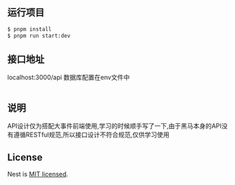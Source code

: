 
## 运行项目

```bash
$ pnpm install
$ pnpm run start:dev
```
## 接口地址
localhost:3000/api
数据库配置在env文件中
```
```

## 说明
API设计仅为搭配大事件前端使用,学习的时候顺手写了一下,由于黑马本身的API没有遵循RESTful规范,所以接口设计不符合规范,仅供学习使用

## License

Nest is [MIT licensed](https://github.com/nestjs/nest/blob/master/LICENSE).

